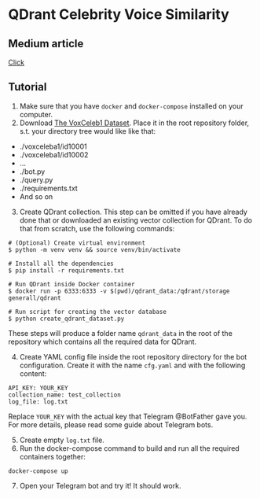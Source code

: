 # QDrant Celebrity Voice Similarity

## Medium article

[Click](https://medium.com/@ifedorov/creating-a-deep-learning-application-telling-which-celebrity-your-voice-sounds-like-e28a49117f61)

## Tutorial
1. Make sure that you have `docker` and `docker-compose` installed on your computer.
2. Download [The VoxCeleb1 Dataset](https://www.robots.ox.ac.uk/~vgg/data/voxceleb/vox1.html). Place it in the root repository folder, s.t. your directory tree would like like that: 
- ./voxceleba1/id10001
- ./voxceleba1/id10002
- ...
- ./bot.py
- ./query.py
- ./requirements.txt
- And so on
3. Create QDrant collection. This step can be omitted if you have already done that or downloaded an existing vector collection for QDrant. To do that from scratch, use the following commands:
```
# (Optional) Create virtual environment 
$ python -m venv venv && source venv/bin/activate

# Install all the dependencies
$ pip install -r requirements.txt

# Run QDrant inside Docker container
$ docker run -p 6333:6333 -v $(pwd)/qdrant_data:/qdrant/storage generall/qdrant

# Run script for creating the vector database
$ python create_qdrant_dataset.py
```
These steps will produce a folder name `qdrant_data` in the root of the repository which contains all the required data for QDrant.

4. Create YAML config file inside the root repository directory for the bot configuration. Create it with the name `cfg.yaml` and with the following content:
```
API_KEY: YOUR_KEY
collection_name: test_collection
log_file: log.txt
```
Replace `YOUR_KEY` with the actual key that Telegram @BotFather gave you. For more details, please read some guide about Telegram bots.

5. Create empty `log.txt` file.
6. Run the docker-compose command to build and run all the required containers together:
```
docker-compose up
```
7. Open your Telegram bot and try it! It should work.
